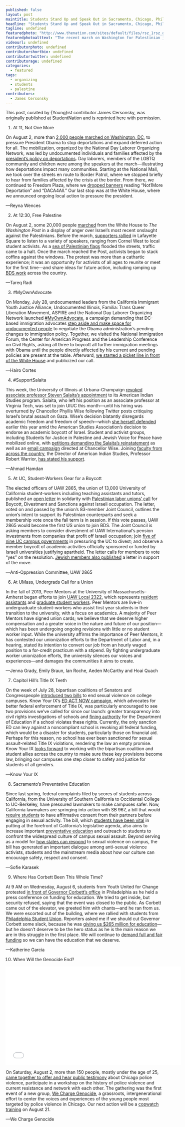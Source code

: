 ```yaml
---
published: false
layout: post
maintitle: Students Stand Up and Speak Out in Sacramento, Chicago, Philadelphia and Washington, DC - {Young}ist"
headline: "Students Stand Up and Speak Out in Sacramento, Chicago, Philadelphia and Washington, DC"
tagline: undefined
featuredphoto: "http://www.thenation.com/sites/default/files/rsz_1rsz_gaza_protest_2_1.jpg"
featuredphotoalttext: "The recent march on Washington for Palestinian justice. (Photo: WJLA)"
videourl: undefined
contributorphoto: undefined
contributorshortbio: undefined
contributortwitter: undefined
contributorage: undefined
categories: 
  - featured
tags: 
  - organizing
  - students
  - palestine
contributors: 
  - James Cersonsky
---
```


This post, curated by {Young}ist contributor James Cersonsky, was originally published at StudentNation and is reprinted here with permission.


1) At 11, Not One More

On August 2, more than [2,000 people marched on Washington, DC](http://www.nytimes.com/video/multimedia/100000003036182/whose-streets-our-streets-chant-pro-immigration-advocates-in-dc.html), to pressure President Obama to stop deportations and expand deferred action for all. The mobilization, organized by the National Day Laborer Organizing Network, was led by undocumented individuals and families affected by the [president’s policy on deportations](http://www.notonemoredeportation.com/2012/12/18/2-million-timeline/). Day laborers, members of the LGBTQ community and children were among the speakers at the march—illustrating how deportations impact many communities. Starting at the National Mall, we took over the streets en route to Border Patrol, where we stopped briefly to hear from families affected by the crisis at the border. From there, we continued to Freedom Plaza, where we [dropped banners](https://www.facebook.com/media/set/?set=a.886170588077916.1073741861.109002312461418&type=3&uploaded=7) reading “Not1More Deportation” and “DACA4All.” Our last stop was at the White House, where we announced ongoing local action to pressure the president.

—Reyna Wences


2) At 12:30, Free Palestine

On August 2, some 20,000 people [marched](https://www.youtube.com/watch?v=cuDLx02IQ_o#t=15) from the White House to _The Washington Post_ in a display of anger over Israel’s most recent onslaught against the Palestinians. Before the march, [supporters rallied](https://twitter.com/KhaledBeydoun/status/495645118826024961/photo/1) in Lafayette Square to listen to a variety of speakers, ranging from Cornel West to local student activists. As a [sea of Palestinian flags](https://twitter.com/hashtag/DC4Gaza?src=hash) flooded the streets, traffic came to a halt. Once the march reached the Post, activists began to stack coffins against the windows. The protest was more than a cathartic experience; it was an opportunity for activists of all ages to reunite or meet for the first time—and share ideas for future action, including ramping up [BDS work](http://www.bdsmovement.net/call) across the country.

—Tareq Radi


3. #MyOwnAdvocate

On Monday, July 28, undocumented leaders from the California Immigrant Youth Justice Alliance, Undocumented Illinois, Familia: Trans Queer Liberation Movement, ASPIRE and the National Day Laborer Organizing Network launched [#MyOwnAdvocate](https://twitter.com/search?f=realtime&q=%23myownadvocate&src=typd), a campaign demanding that DC-based immigration advocates [step aside and make space for undocumented people](http://www.latinorebels.com/2014/07/25/undocumented-people-must-be-at-negotiation-table-to-achieve-substantive-relief/) to negotiate the Obama administration’s pending changes to immigration policy. Together, we visited the National Immigration Forum, the Center for American Progress and the Leadership Conference on Civil Rights, asking all three to boycott all further immigration meetings with Obama until the people directly affected by his current and pending policies are present at the table. Afterward, [we started a picket line in front of the White House](http://www.politico.com/story/2014/07/undocumented-immigrants-white-house-immigration-109450.html) and publicized our call.

—Hairo Cortes


4. #SupportSalaita

This week, the University of Illinois at Urbana-Champaign [revoked associate professor Steven Salaita’s appointment](http://america.aljazeera.com/articles/2014/8/6/professor-illinoistweets.html) to its American Indian Studies program. Salaita, who left his position as an associate professor at Virginia Tech, was set to join UIUC this month—until his hiring was overturned by Chancellor Phyllis Wise following Twitter posts critiquing Israel’s brutal assault on Gaza. Wise’s decision blatantly disregards academic freedom and freedom of speech—which [she herself defended](http://illinois.edu/lb/article/1303/80478) earlier this year amid the American Studies Association’s decision to endorse an academic boycott of Israel. Student and activist groups, including Students for Justice in Palestine and Jewish Voice for Peace have mobilized online, with [petitions demanding the Salaita’s reinstatement](https://www.change.org/petitions/phyllis-m-wise-we-demand-corrective-action-on-the-scandalous-firing-of-palestinian-american-professor-dr-steven-salaita) as well as an [email campaign](http://org.salsalabs.com/o/641/p/dia/action3/common/public/?action_KEY=16233) directed at Chancellor Wise. Joining [faculty from across the country](http://www.jadaliyya.com/pages/index/18842/usacbi-condemns-uiuc-firing-of-arab-american-schol), the Director of American Indian Studies, Professor Robert Warrior, [has stated his support](https://www.change.org/petitions/phyllis-m-wise-we-demand-corrective-action-on-the-scandalous-firing-of-palestinian-american-professor-dr-steven-salaita/responses/19215).

—Ahmad Hamdan


5. At UC, Student-Workers Gear for a Boycott

The elected officers of UAW 2865, the union of 13,000 University of California student-workers including teaching assistants and tutors, published an [open letter](http://www.uaw2865.org/?p=12137) in solidarity with [Palestinian labor unions’ call](http://laborforpalestine.net/2014/07/12/urgent-call-from-gaza-civil-society-act-now/) for Boycott, Divestment and Sanctions against Israeli occupation. The letter, voted on and passed by the union’s 83-member Joint Council, outlines the union’s intent to support its Palestinian counterparts and seek a membership vote once the fall term is in session. If this vote passes, UAW 2865 would become the first US union to join BDS. The Joint Council is asking members to consider divestment of UAW International’s pension investments from companies that profit off Israeli occupation; join [five of nine UC campus governments](http://www.bdsmovement.net/2014/fifth-university-of-california-campus-passes-divestment-motion-12132) in pressuring the UC to divest; and observe a member boycott of academic activities officially sponsored or funded by Israeli universities justifying apartheid. The letter calls for members to vote “yes” on the resolution. [Jewish members also published](http://www.uaw2865.org/?p=12197) a letter in support of the move.

—Anti-Oppression Committee, UAW 2865


6. At UMass, Undergrads Call for a Union

In the fall of 2013, Peer Mentors at the University of Massachusetts–Amherst began efforts to join [UAW Local 2322](https://www.facebook.com/UAW2322), which represents [resident assistants](https://www.facebook.com/RAUUAW) and [graduate student workers](https://www.facebook.com/GEOUAW). Peer Mentors are live-in undergraduate student-workers who assist first year students in their transition to the university, with a focus on academics. A majority of Peer Mentors have signed union cards; we believe that we deserve higher compensation and a greater voice in the nature and future of our position—which has been undergoing ongoing revisions with little or no student worker input. While the university affirms the importance of Peer Mentors, it has contested our unionization efforts to the Department of Labor and, in a hearing, stated its intention to convert our job from an hourly waged position to a for-credit practicum with a stipend. By fighting undergraduate worker unionization efforts, the university silences our voices and experiences—and damages the communities it aims to create.

—Jenna Grady, Emily Braun, Ian Roche, Aeden McCarthy and Hoai Quach


7. Capitol Hill’s Title IX Teeth

On the week of July 28, bipartisan coalitions of Senators and Congresspeople [introduced two bills](http://www.nytimes.com/2014/07/31/us/college-sexual-assault-bill-in-senate.html?_r=0) to end sexual violence on college campuses. Know Your IX’s [ED ACT NOW campaign](http://knowyourix.org/i-want-to/take-national-action/), which advocates for better federal enforcement of Title IX, was particularly encouraged to see two provisions we’ve called for since our launch: greater transparency into civil rights investigations of schools and [fining authority](http://www.thenation.com/blog/180558/want-colleges-protect-students-sexual-violence-take-action-give-title-ix-teeth) for the Department of Education if a school violates these rights. Currently, the only sanction ED can levy against a noncompliant school is revoking all federal funding, which would be a disaster for students, particularly those on financial aid. Perhaps for this reason, no school has ever been sanctioned for sexual assault-related Title IX violations, rendering the law an empty promise. Know Your IX [looks forward](https://docs.google.com/forms/d/1m3_YjqcZPfNYoCho8rUUS5X6KAZ1iAfM1GyWAb6Wbwc/viewform) to working with the bipartisan coalition and student allies across the country to make sure these key provisions become law, bringing our campuses one step closer to safety and justice for students of all genders.

—Know Your IX


8. Sacramento’s Preventative Education

Since last spring, federal complaints filed by scores of students across California, from the University of Southern California to Occidental College to UC-Berkeley, have pressured lawmakers to make campuses safer. Now, California lawmakers are springing into action with SB 967, a bill that would [require students](http://womensenews.org/story/rape/140801/calif-campus-rape-bill-goes-beyond-no-means-no#.U-QnVIBdXwM) to have affirmative consent from their partners before engaging in sexual activity. The bill, which [students have been vital](http://www.sacbee.com/2014/02/10/6146048/california-bill-would-set-affirmative.html) in putting at the forefront of California’s legislative agenda, also aims to increase important [preventative education](http://www.gazettenet.com/home/3300517-95/campuses-strive-to-educate-about-the-meaning-of-consent) and outreach to students to confront the widespread culture of campus sexual assault. Beyond serving as a model for [how states can respond](https://leginfo.legislature.ca.gov/faces/billNavClient.xhtml?bill_id=201320140SB967) to sexual violence on campus, the bill has generated an important dialogue among anti-sexual violence activists, students and the mainstream media about how our culture can encourage safety, respect and consent.

—Sofie Karasek


9. Where Has Corbett Been This Whole Time?

At 9 AM on Wednesday, August 6, students from Youth United for Change protested [in front of Governor Corbett’s office](http://articles.philly.com/2014-08-08/news/52560911_1_corbett-yesterday-philadelphia-school-district-school-year) in Philadelphia as he held a press conference on funding for education. We tried to get inside, but security refused, saying that the event was closed to the public. As Corbett came out of the elevator, we greeted him with chants—and he ran from us. We were escorted out of the building, where we rallied with students from [Philadelphia Student Union](https://www.facebook.com/24866821739/photos/a.10151807830706740.1073741830.24866821739/10152584609451740/?type=1&relevant_count=1). Reporters asked me if we should cut Governor Corbett some slack, because he was [giving us $265 million for education](http://www.nbcphiladelphia.com/news/local/Philadelphia-Schools-Cigarette-Tax-Corbett-270145621.html)—but he doesn’t deserve to be the hero status as he is the main reason we are in this struggle in the first place. We will continue to [demand full and fair funding](http://thenotebook.org/blog/147529/corbett-advances-cash-philly-schools-hite-says-time-opening-still-not-guaranteed) so we can have the education that we deserve.

—Katherine Garcia


10. When Will the Genocide End?

<iframe width="560" height="315" src="//www.youtube.com/embed/R_2ecQouNPE" frameborder="0" allowfullscreen></iframe>

On Saturday, August 2, more than 150 people, mostly under the age of 25, [came together to offer and hear public testimony](http://progressillinois.com/quick-hits/content/2014/08/04/chicago-youths-discuss-claims-police-brutality-spark-debate-over-cpd-a) about Chicago police violence, participate in a workshop on the history of police violence and current resistance and network with each other. The gathering was the first event of a new group, [We Charge Genocide](http://wechargegenocide.org/about/), a grassroots, intergenerational effort to center the voices and experiences of the young people most targeted by police violence in Chicago. Our next action will be a [copwatch training](http://wechargegenocide.org/aug-21-cop-watch-training/) on August 21.

—We Charge Genocide

